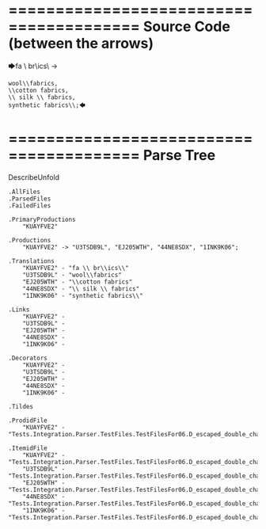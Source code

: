 ========================================
Source Code (between the arrows)
========================================

🡆fa \\ br\\ics\\ ->

    wool\\fabrics,
    \\cotton fabrics,
    \\ silk \\ fabrics,
    synthetic fabrics\\;🡄

========================================
Parse Tree
========================================
DescribeUnfold

    .AllFiles
    .ParsedFiles
    .FailedFiles

    .PrimaryProductions
        "KUAYFVE2" 

    .Productions
        "KUAYFVE2" -> "U3TSDB9L", "EJ205WTH", "44NE8SDX", "1INK9K06";

    .Translations
        "KUAYFVE2" - "fa \\ br\\ics\\"
        "U3TSDB9L" - "wool\\fabrics"
        "EJ205WTH" - "\\cotton fabrics"
        "44NE8SDX" - "\\ silk \\ fabrics"
        "1INK9K06" - "synthetic fabrics\\"

    .Links
        "KUAYFVE2" - 
        "U3TSDB9L" - 
        "EJ205WTH" - 
        "44NE8SDX" - 
        "1INK9K06" - 

    .Decorators
        "KUAYFVE2" - 
        "U3TSDB9L" - 
        "EJ205WTH" - 
        "44NE8SDX" - 
        "1INK9K06" - 

    .Tildes

    .ProdidFile
        "KUAYFVE2" - "Tests.Integration.Parser.TestFiles.TestFilesFor06.D_escaped_double_characters3.ds"

    .ItemidFile
        "KUAYFVE2" - "Tests.Integration.Parser.TestFiles.TestFilesFor06.D_escaped_double_characters3.ds"
        "U3TSDB9L" - "Tests.Integration.Parser.TestFiles.TestFilesFor06.D_escaped_double_characters3.ds"
        "EJ205WTH" - "Tests.Integration.Parser.TestFiles.TestFilesFor06.D_escaped_double_characters3.ds"
        "44NE8SDX" - "Tests.Integration.Parser.TestFiles.TestFilesFor06.D_escaped_double_characters3.ds"
        "1INK9K06" - "Tests.Integration.Parser.TestFiles.TestFilesFor06.D_escaped_double_characters3.ds"


